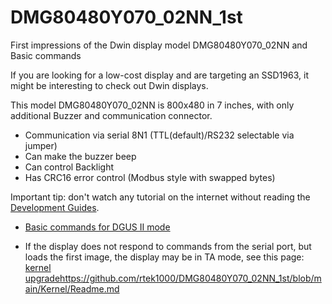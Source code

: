 # DMG80480Y070_02NN_1st
First impressions of the Dwin display model DMG80480Y070_02NN and Basic commands

If you are looking for a low-cost display and are targeting an SSD1963, it might be interesting to check out Dwin displays.

This model DMG80480Y070_02NN is 800x480 in 7 inches, with only additional Buzzer and communication connector.

- Communication via serial 8N1 (TTL(default)/RS232 selectable via jumper)
- Can make the buzzer beep
- Can control Backlight
- Has CRC16 error control (Modbus style with swapped bytes)

Important tip: don't watch any tutorial on the internet without reading the [Development Guides](https://www.dwin-global.com/development-guide/).

- [Basic commands for DGUS II mode](https://github.com/rtek1000/DMG80480Y070_02NN_1st/tree/main/Cmd#readme)

- If the display does not respond to commands from the serial port, but loads the first image, the display may be in TA mode, see this page: [kernel upgrade](https://github.com/rtek1000/DMG80480Y070_02NN_1st/blob/main/Kernel/Readme.md)https://github.com/rtek1000/DMG80480Y070_02NN_1st/blob/main/Kernel/Readme.md
